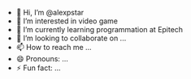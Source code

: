 - 👋 Hi, I’m @alexpstar
- 👀 I’m interested in video game
- 🌱 I’m currently learning programmation at Epitech
- 💞️ I’m looking to collaborate on ...
- 📫 How to reach me ...
- 😄 Pronouns: ...
- ⚡ Fun fact: ...

<!---
alexpstar/alexpstar is a ✨ special ✨ repository because its `README.md` (this file) appears on your GitHub profile.
You can click the Preview link to take a look at your changes.
--->

